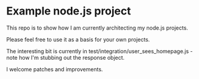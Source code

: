 # Example node.js project

This repo is to show how I am currently architecting my node.js projects.

Please feel free to use it as a basis for your own projects.

The interesting bit is currently in test/integration/user_sees_homepage.js - note how I'm stubbing out the response object.

I welcome patches and improvements.
